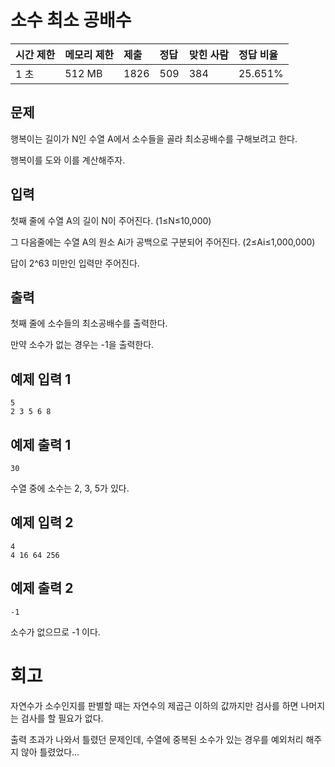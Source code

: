 # 소수 최소 공배수

| 시간 제한 | 메모리 제한 | 제출 | 정답 | 맞힌 사람 | 정답 비율 |
| :-------- | :---------- | :--- | :--- | :-------- | :-------- |
| 1 초      | 512 MB      | 1826 | 509  | 384       | 25.651%   |

## 문제

행복이는 길이가 N인 수열 A에서 소수들을 골라 최소공배수를 구해보려고 한다.

행복이를 도와 이를 계산해주자.

## 입력

첫째 줄에 수열 A의 길이 N이 주어진다. (1≤N≤10,000)

그 다음줄에는 수열 A의 원소 Ai가 공백으로 구분되어 주어진다. (2≤Ai≤1,000,000)

답이 2^63 미만인 입력만 주어진다.

## 출력

첫째 줄에 소수들의 최소공배수를 출력한다.

만약 소수가 없는 경우는 -1을 출력한다.

## 예제 입력 1 

```
5
2 3 5 6 8
```

## 예제 출력 1 

```
30
```

수열 중에 소수는 2, 3, 5가 있다.

## 예제 입력 2 

```
4
4 16 64 256
```

## 예제 출력 2

```
-1
```

소수가 없으므로 -1 이다.

# 회고

자연수가 소수인지를 판별할 때는 자연수의 제곱근 이하의 값까지만 검사를 하면 나머지는 검사를 할 필요가 없다.

출력 초과가 나와서 틀렸던 문제인데, 수열에 중복된 소수가 있는 경우를 예외처리 해주지 않아 틀렸었다...